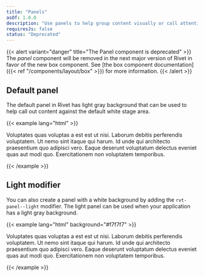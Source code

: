 ```yaml
---
title: "Panels"
asOf: 1.0.0
description: "Use panels to help group content visually or call attention to parts of your application."
requiresJs: false
status: "Deprecated"
---
```

{{< alert variant="danger" title="The Panel component is deprecated" >}}
The _panel_ component will be removed in the next major version of Rivet in favor of the new box component. See [the box component documentation]({{< ref "/components/layout/box" >}}) for more information.
{{< /alert >}}

## Default panel
The default panel in Rivet has light gray background that can be used to help call out content against the default white stage area.

{{< example lang="html" >}}<div class="rvt-panel">
    <p class="rvt-m-all-remove">Voluptates quas voluptas a est est ut nisi. Laborum debitis perferendis voluptatem. Ut nemo sint itaque qui harum. Id unde qui architecto praesentium quo adipisci vero. Eaque deserunt voluptatum delectus eveniet quas aut modi quo. Exercitationem non voluptatem temporibus.</p>
</div>
{{< /example >}}

## Light modifier
You can also create a panel with a white background by adding the `rvt-panel--light` modifier. The light panel can be used when your application has a light gray background.

{{< example lang="html" background="#f7f7f7" >}}
<div class="rvt-panel rvt-panel--light">
    <p class="rvt-m-all-remove">Voluptates quas voluptas a est est ut nisi. Laborum debitis perferendis voluptatem. Ut nemo sint itaque qui harum. Id unde qui architecto praesentium quo adipisci vero. Eaque deserunt voluptatum delectus eveniet quas aut modi quo. Exercitationem non voluptatem temporibus.</p>
</div>
{{< /example >}}
